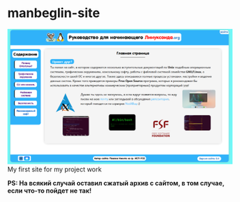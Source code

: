 # manbeglin-site
![превью сайта](preview.png)
My first site for my project work

**PS: На всякий случай оставил сжатый архив с сайтом, в том случае, если что-то пойдет не так!**